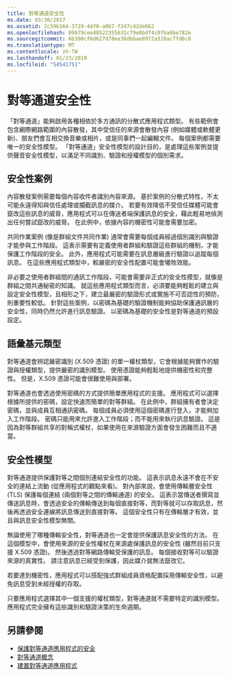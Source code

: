 ```yaml
---
title: 對等通道安全性
ms.date: 03/30/2017
ms.assetid: 2c59b164-3729-44f0-a967-f247c42de662
ms.openlocfilehash: 09979cee48522355631c79e0bdf4c0fba6be782e
ms.sourcegitcommit: 6b308cf6d627d78ee36dbbae8972a310ac7fd6c8
ms.translationtype: MT
ms.contentlocale: zh-TW
ms.lasthandoff: 01/23/2019
ms.locfileid: "54541751"
---
```

# <a name="peer-channel-security"></a>對等通道安全性
「對等通道」能夠啟用各種相依於多方通訊的分散式應用程式類型。 有些範例會包含網際網路範圍的內容散發，其中受信任的來源會散發內容 (例如媒體或軟體更新)、朋友們會互相交換音樂或相片，或是同事們一起編輯文件。 每個案例都需要唯一的安全性模型。 「對等通道」安全性模型的設計目的，是處理這些案例並提供聲音安全性模型，以滿足不同識別、驗證和授權模型的個別需求。  
  
## <a name="security-scenarios"></a>安全性案例  
 內容散發案例需要每個內容收件者識別內容來源。 基於案例的分散式特性，不太可能永遠得知與信任處理或攔截訊息的媒介。 若要有效降低不受信任媒體可能會竄改這些訊息的威脅，應用程式可以在傳送者端保護訊息的安全，藉此輕易地偵測出任何嘗試竄改的威脅。 在此例中，依據內容的機密性可能會需要加密。  
  
 共同作業案例 (像是群組文件共同作業) 通常會需要每個成員經過個別識別與驗證才能參與工作階段。 這表示需要有定義使用者群組和驗證這些群組的機制，才能保護工作階段的安全。 此外，應用程式可能需要在訊息層級進行驗證以追蹤每個訊息。 在這些應用程式類型中，較嚴密的安全性配置可能會犧牲效能。  
  
 非必要之使用者群組間的通訊工作階段，可能會需要非正式的安全性模型，就像是群組之間共通秘密的知識。 就這些應用程式類型而言，必須要能夠輕鬆的建立與設定安全性模型，且相形之下，建立最嚴密的驗證形式或實施不可否認性的預防，則重要性較低。 針對這些案例，以密碼為基礎的驗證機制能夠協助保護通訊層的安全性，同時仍然允許進行訊息驗證。 以密碼為基礎的安全性是對等通道的預設設定。  
  
## <a name="token-types"></a>語彙基元類型  
 對等通道會辨認嚴密識別 (X.509 憑證) 的單一權杖類型，它會根據能夠實作的驗證與授權類型，提供嚴密的識別模型。 使用憑證能夠輕鬆地提供機密性和完整性。 但是，X.509 憑證可能會很難使用與部署。  
  
 對等通道也會透過使用密碼的方式提供簡單應用程式的支援。 應用程式可以選擇根據所提供的密碼，設定快速而簡單的對等群組。 在此例中，群組擁有者會決定密碼，並與成員互相通訊密碼。 每個成員必須使用這個密碼進行登入，才能夠加入工作階段。 密碼只能用來允許進入工作階段；而不能用來執行訊息驗證。 這是因為對等群組共享的對稱式權杖，如果使用在來源驗證方面會發生困難而且不適當。  
  
## <a name="security-model"></a>安全性模型  
 對等通道提供保護對等之間個別連結安全性的功能。 這表示訊息永遠不會在不安全的連結上流動 (從應用程式的觀點來看)。 對內部來說，會使用傳輸層安全性 (TLS) 保護每個連結 (兩個對等之間的傳輸通道) 的安全。 這表示當傳送者撰寫並傳送訊息時，會透過安全的傳輸傳送到每個直接對等，而對等就可以存取訊息，然後再透過安全連線將訊息傳送到直接對等。 這個安全性只有在傳輸層才有效，並且與訊息安全性模型無關。  
  
 無論使用了哪種傳輸安全性，對等通道也一定會提供保護訊息安全性的方法。 在這個模型中，會使用來源的安全性權杖在來源處保護訊息的安全性 (雖然目前只支援 X.509 憑證)。 然後透過對等網路傳輸受保護的訊息。 每個接收對等可以驗證來源的真實性。 請注意訊息已經受到保護，因此媒介就無法竄改它。  
  
 若要達到機密性，應用程式可以搭配強式群組成員資格配置採用傳輸安全性，以避免訊息受到未經授權的存取。  
  
 只要應用程式選擇其中一個支援的權杖類型，對等通道就不需要特定的識別模型。 應用程式完全擁有這些識別和驗證決策的生命週期。  
  
## <a name="see-also"></a>另請參閱
- [保護對等通道應用程式的安全](../../../../docs/framework/wcf/feature-details/securing-peer-channel-applications.md)
- [對等通道概念](../../../../docs/framework/wcf/feature-details/peer-channel-concepts.md)
- [建置對等通道應用程式](../../../../docs/framework/wcf/feature-details/building-a-peer-channel-application.md)
